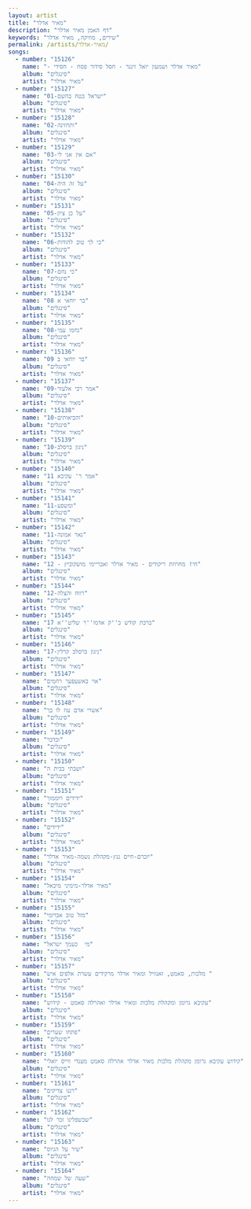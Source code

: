 ```yaml
---
layout: artist
title: "מאיר אדלר"
description: "דף האמן מאיר אדלר"
keywords: "שירים, מוזיקה, מאיר אדלר"
permalink: /artists/מאיר-אדלר/
songs:
  - number: "15126"
    name: "- מאיר אדלר ושמעון יואל זינגר - חסל סידור פסח - חסידי"
    album: "סינגלים"
    artist: "מאיר אדלר"
  - number: "15127"
    name: "01-ישראל בטח בהשם"
    album: "סינגלים"
    artist: "מאיר אדלר"
  - number: "15128"
    name: "02-ותחזינה"
    album: "סינגלים"
    artist: "מאיר אדלר"
  - number: "15129"
    name: "03-אם אין אני לי"
    album: "סינגלים"
    artist: "מאיר אדלר"
  - number: "15130"
    name: "04-על זה היה"
    album: "סינגלים"
    artist: "מאיר אדלר"
  - number: "15131"
    name: "05-על כן ציון"
    album: "סינגלים"
    artist: "מאיר אדלר"
  - number: "15132"
    name: "06-כי לך טוב להודות"
    album: "סינגלים"
    artist: "מאיר אדלר"
  - number: "15133"
    name: "07-כי נחם"
    album: "סינגלים"
    artist: "מאיר אדלר"
  - number: "15134"
    name: "08 בר יוחאי א"
    album: "סינגלים"
    artist: "מאיר אדלר"
  - number: "15135"
    name: "08-נחמו עמי"
    album: "סינגלים"
    artist: "מאיר אדלר"
  - number: "15136"
    name: "09 בר יוחאי ב"
    album: "סינגלים"
    artist: "מאיר אדלר"
  - number: "15137"
    name: "09-אמר רבי אלעזר"
    album: "סינגלים"
    artist: "מאיר אדלר"
  - number: "15138"
    name: "10-והביאותים"
    album: "סינגלים"
    artist: "מאיר אדלר"
  - number: "15139"
    name: "10-ניגון ברסלב"
    album: "סינגלים"
    artist: "מאיר אדלר"
  - number: "15140"
    name: "11 אמר ר' עקיבא"
    album: "סינגלים"
    artist: "מאיר אדלר"
  - number: "15141"
    name: "11-ומשפע"
    album: "סינגלים"
    artist: "מאיר אדלר"
  - number: "15142"
    name: "11-נאר אמונה"
    album: "סינגלים"
    artist: "מאיר אדלר"
  - number: "15143"
    name: "12 - חי! מחרוזת ריקודים - מאיר אדלר ואבריימי מושקוביץ"
    album: "סינגלים"
    artist: "מאיר אדלר"
  - number: "15144"
    name: "12-רווח והצלה"
    album: "סינגלים"
    artist: "מאיר אדלר"
  - number: "15145"
    name: "17 ברכת קודש כ''ק אדמו''ר שליט''א"
    album: "סינגלים"
    artist: "מאיר אדלר"
  - number: "15146"
    name: "17-ניגון ברסלב קרלין"
    album: "סינגלים"
    artist: "מאיר אדלר"
  - number: "15147"
    name: "אוי באשעפער רחמים"
    album: "סינגלים"
    artist: "מאיר אדלר"
  - number: "15148"
    name: "אשרי אדם עוז לו בך"
    album: "סינגלים"
    artist: "מאיר אדלר"
  - number: "15149"
    name: "ובדבר"
    album: "סינגלים"
    artist: "מאיר אדלר"
  - number: "15150"
    name: "ושבתי בבית ה"
    album: "סינגלים"
    artist: "מאיר אדלר"
  - number: "15151"
    name: "ידידים רוממוך"
    album: "סינגלים"
    artist: "מאיר אדלר"
  - number: "15152"
    name: "ידידים"
    album: "סינגלים"
    artist: "מאיר אדלר"
  - number: "15153"
    name: "יזכרם-חיים גנץ-מקהלת נשמה-מאיר אדלר"
    album: "סינגלים"
    artist: "מאיר אדלר"
  - number: "15154"
    name: "מאיר אדלר-מימיני מיכאל"
    album: "סינגלים"
    artist: "מאיר אדלר"
  - number: "15155"
    name: "מזל טוב אברומי"
    album: "סינגלים"
    artist: "מאיר אדלר"
  - number: "15156"
    name: "מי  כעמך ישראל"
    album: "סינגלים"
    artist: "מאיר אדלר"
  - number: "15157"
    name: "מלכות, סאמט, זאנוויל ומאיר אדלר מרקידים עשרת אלפים איש "
    album: "סינגלים"
    artist: "מאיר אדלר"
  - number: "15158"
    name: "עקיבא גרומן ומקהלת מלכות ומאיר אדלר ואהרלה סאמט - קידוש"
    album: "סינגלים"
    artist: "מאיר אדלר"
  - number: "15159"
    name: "פתחו שערים"
    album: "סינגלים"
    artist: "מאיר אדלר"
  - number: "15160"
    name: "קידוש עקיבא גרומן מקהלת מלכות מאיר אדלר אהרלה סאמט מענדי ווייס יואלי"
    album: "סינגלים"
    artist: "מאיר אדלר"
  - number: "15161"
    name: "רננו צדיקים"
    album: "סינגלים"
    artist: "מאיר אדלר"
  - number: "15162"
    name: "שבשפלינו זכר לנו"
    album: "סינגלים"
    artist: "מאיר אדלר"
  - number: "15163"
    name: "שיר על הגיוס"
    album: "סינגלים"
    artist: "מאיר אדלר"
  - number: "15164"
    name: "שעה של שמחה"
    album: "סינגלים"
    artist: "מאיר אדלר"
---
```

